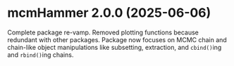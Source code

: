 # mcmHammer 2.0.0 (2025-06-06)

Complete package re-vamp. Removed plotting functions because redundant with other packages. Package now focuses on MCMC chain and chain-like object manipulations like subsetting, extraction, and `cbind()`ing and `rbind()`ing chains.
